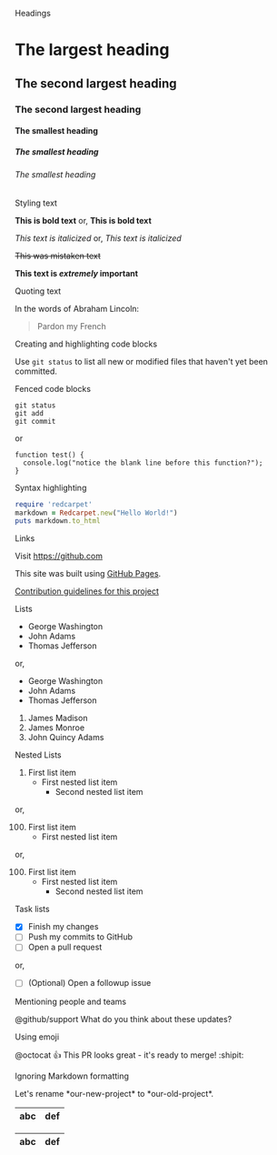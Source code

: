 Headings
# The largest heading
## The second largest heading
### The second largest heading
#### The smallest heading
##### The smallest heading
###### The smallest heading

Styling text

**This is bold text** or, __This is bold text__

*This text is italicized* or, _This text is italicized_

~~This was mistaken text~~

**This text is _extremely_ important**

Quoting text

In the words of Abraham Lincoln:

> Pardon my French

Creating and highlighting code blocks

Use `git status` to list all new or modified files that haven't yet been committed.

Fenced code blocks
```
git status
git add
git commit
```

or

```
function test() {
  console.log("notice the blank line before this function?");
}
```

Syntax highlighting
```ruby
require 'redcarpet'
markdown = Redcarpet.new("Hello World!")
puts markdown.to_html
```

Links

Visit https://github.com

This site was built using [GitHub Pages](https://pages.github.com/).

[Contribution guidelines for this project](docs/CONTRIBUTING.md)

Lists

- George Washington
- John Adams
- Thomas Jefferson

or,

- George Washington
- John Adams
- Thomas Jefferson

1. James Madison
2. James Monroe
3. John Quincy Adams

Nested Lists

1. First list item
   - First nested list item
     - Second nested list item

or,

100. First list item
     - First nested list item

or,

100. First list item
     - First nested list item
       - Second nested list item

Task lists

- [x] Finish my changes
- [ ] Push my commits to GitHub
- [ ] Open a pull request

or,

- [ ] \(Optional) Open a followup issue

Mentioning people and teams

@github/support What do you think about these updates?

Using emoji

@octocat :+1: This PR looks great - it's ready to merge! :shipit:

Ignoring Markdown formatting

Let's rename \*our-new-project\* to \*our-old-project\*.

| abc | def |
| --- | --- |

<table>
<thead>
<tr>
<th>abc</th>
<th>def</th>
</tr>
</thead></table>
